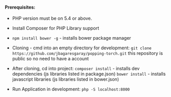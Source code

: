#### Prerequisites:
- PHP version must be on 5.4 or above.
- Install Composer for PHP Library support
- `npm install bower -g` - installs bower package manager
-  Cloning - cmd into an empty directory for development:
`git clone https://github.com/jbagaresgaray/popping-torch.git` this repository is public so no need to have a account

-   After cloning, cd into project:
`composer install` - installs dev dependencies (js libraries listed in package.json)
`bower install` - installs javascript libraries (js libraries listed in bower.json)

-   Run Application in development:
`php -S localhost:8000`